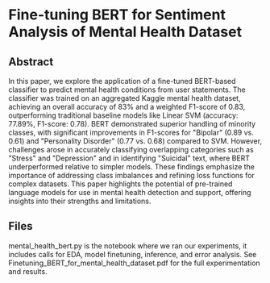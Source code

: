 # Fine-tuning BERT for Sentiment Analysis of Mental Health Dataset

## Abstract
In this paper, we explore the application of a fine-tuned BERT-based classifier to predict mental health conditions from user statements. The classifier was trained on an aggregated Kaggle mental health dataset, achieving an overall accuracy of 83\% and a weighted F1-score of 0.83, outperforming traditional baseline models like Linear SVM (accuracy: 77.89\%, F1-score: 0.78). BERT demonstrated superior handling of minority classes, with significant improvements in F1-scores for "Bipolar" (0.89 vs. 0.61) and "Personality Disorder" (0.77 vs. 0.68) compared to SVM. However, challenges arose in accurately classifying overlapping categories such as "Stress" and "Depression" and in identifying "Suicidal" text, where BERT underperformed relative to simpler models. These findings emphasize the importance of addressing class imbalances and refining loss functions for complex datasets. This paper highlights the potential of pre-trained language models for use in mental health detection and support, offering insights into their strengths and limitations.
## Files

mental_health_bert.py is the notebook where we ran our experiments, it includes calls for EDA, model finetuning, inference, and error analysis.
See Finetuning_BERT_for_mental_health_dataset.pdf for the full experimentation and results. 
